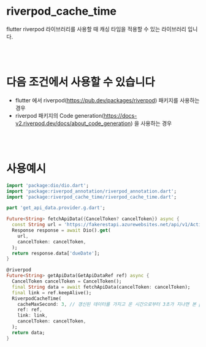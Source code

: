 # riverpod_cache_time
flutter riverpod 라이브러리를 사용할 때 캐싱 타임을 적용할 수 있는 라이브러리 입니다.

<br />
<br />

# 다음 조건에서 사용할 수 있습니다
- flutter 에서 riverpod(https://pub.dev/packages/riverpod) 패키지를 사용하는 경우
- riverpod 패키지의 Code generation(https://docs-v2.riverpod.dev/docs/about_code_generation) 을 사용하는 경우

<br />
<br />

# 사용예시
```dart
import 'package:dio/dio.dart';
import 'package:riverpod_annotation/riverpod_annotation.dart';
import 'package:riverpod_cache_time/riverpod_cache_time.dart';

part 'get_api_data.provider.g.dart';

Future<String> fetchApiData({CancelToken? cancelToken}) async {
  const String url = 'https://fakerestapi.azurewebsites.net/api/v1/Activities/1';
  Response response = await Dio().get(
    url,
    cancelToken: cancelToken,
  );
  return response.data['dueDate'];
}

@riverpod
Future<String> getApiData(GetApiDataRef ref) async {
  CancelToken cancelToken = CancelToken();
  final String data = await fetchApiData(cancelToken: cancelToken);
  final link = ref.keepAlive();
  RiverpodCacheTime(
    cacheMaxSecond: 3, // 갱신된 데이터를 가지고 온 시간으로부터 3초가 지나면 본 provider 의 link.close() 가 호출됨!
    ref: ref,
    link: link,
    cancelToken: cancelToken,
  );
  return data;
}
```
